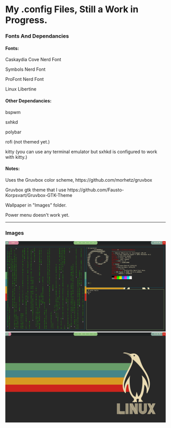 <h1>My .config Files, Still a Work in Progress.</h1>

<h3>Fonts And Dependancies</h3>


<h4>Fonts:</h4>

<p>Caskaydia Cove Nerd Font</p>
<p>Symbols Nerd Font</p>
<p>ProFont Nerd Font</p>
<p>Linux Libertine</p>

<h4>Other Dependancies:</h4>
<p>bspwm</p>
<p>sxhkd</p>
<p>polybar</p>
<p>rofi (not themed yet.)</p>
<p>kitty (you can use any terminal emulator but sxhkd is configured to work with kitty.)</p>

<h4>Notes:</h4>
<p>Uses the Gruvbox color scheme, https://github.com/morhetz/gruvbox</p>
<p>Gruvbox gtk theme that I use https://github.com/Fausto-Korpsvart/Gruvbox-GTK-Theme</p>
<p>Wallpaper in "Images" folder.</p>
<p>Power menu doesn't work yet.</p>

<hr>

<h3> Images </h3>
<img src="https://github.com/Logwheel1/dotconfig/blob/main/Images/SampleImage.png">
<img src="https://github.com/Logwheel1/dotconfig/blob/main/Images/SampleImage2.png">

